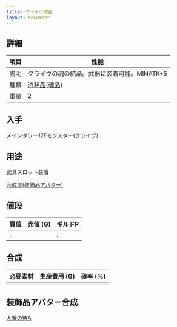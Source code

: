 ```yaml
---
title: クライヴ魂晶
layout: document
---
```

## 詳細

|項目|性能|
|---|---|
|説明|クライヴの魂の結晶。武器に装着可能。MINATK+5|
|種類|[消耗品(魂晶)](消耗品(魂晶))|
|重量|2|

## 入手

メインタワー12Fモンスター(クライヴ)

## 用途

武具スロット装着

[合成屋(装飾品アバター)](合成屋(装飾品アバター))

## 値段

|買値|売値 (G)|ギルドP|
|---|---|---|
|.||.|

## 合成

|必要素材|生産費用 (G)|確率 (%)|
|---|---|---|
||||

## 装飾品アバター合成

[大蟹の鋏A](大蟹の鋏A)
